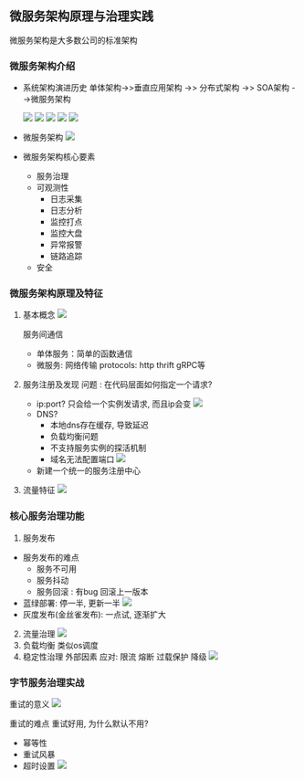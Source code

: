 ## 微服务架构原理与治理实践

微服务架构是大多数公司的标准架构

### 微服务架构介绍

- 系统架构演进历史
  单体架构->>垂直应用架构 ->> 分布式架构 ->> SOA架构 -->微服务架构

  ![](../picture/15单体架构.jpg)
  ![](../picture/15垂直应用架构.jpg)
  ![](../picture/15分布式架构.jpg)
  ![](../picture/15SOA架构.jpg)
  ![](../picture/15微服务架构.jpg)
- 微服务架构
  ![](../picture/15微服务架构2.jpg)
- 微服务架构核心要素
  - 服务治理
  - 可观测性
    - 日志采集
    - 日志分析
    - 监控打点
    - 监控大盘
    - 异常报警
    - 链路追踪
  - 安全

### 微服务架构原理及特征

1. 基本概念
   ![](../picture/15服务基本概念.jpg)

   服务间通信
   - 单体服务：简单的函数通信
   - 微服务: 网络传输 protocols: http thrift gRPC等

2. 服务注册及发现
   问题 : 在代码层面如何指定一个请求?
   - ip:port? 只会给一个实例发请求, 而且ip会变
     ![](../picture/15ipprot.jpg)
   - DNS? 
     - 本地dns存在缓存, 导致延迟 
     - 负载均衡问题
     - 不支持服务实例的探活机制
     - 域名无法配置端口
     ![](../picture/15服务dns.jpg)
   - 新建一个统一的服务注册中心
3. 流量特征
  ![](../picture/15流量特征.jpg)

### 核心服务治理功能

1. 服务发布
  - 服务发布的难点
     - 服务不可用
     - 服务抖动
     - 服务回滚 : 有bug  回滚上一版本
  - 蓝绿部署: 停一半, 更新一半
    ![](../picture/15蓝绿部署.jpg)
  - 灰度发布(金丝雀发布): 一点试, 逐渐扩大
2. 流量治理
  ![](../picture/15流量治理.jpg)
3. 负载均衡
   类似os调度
4. 稳定性治理
    外部因素
    应对: 限流 熔断 过载保护   降级
    ![](../picture/15稳定性治理.jpg)

### 字节服务治理实战
重试的意义
![](../picture/15重试的意义.jpg)

重试的难点
  重试好用, 为什么默认不用?
  - 幂等性
  - 重试风暴
  - 超时设置
  ![](../picture/15重试风暴.jpg)